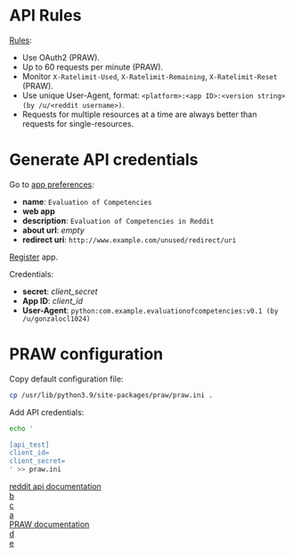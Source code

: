 
# API Rules

[Rules](https://github.com/reddit-archive/reddit/wiki/API):

* Use OAuth2 (PRAW).
* Up to 60 requests per minute (PRAW).
* Monitor `X-Ratelimit-Used`, `X-Ratelimit-Remaining`, `X-Ratelimit-Reset` (PRAW).
* Use unique User-Agent, format: `<platform>:<app ID>:<version string> (by /u/<reddit username>)`.
* Requests for multiple resources at a time are always better than requests for single-resources.

# Generate API credentials

Go to [app preferences](https://www.reddit.com/prefs/apps):

* **name**: `Evaluation of Competencies`
* **web app**
* **description**: `Evaluation of Competencies in Reddit`
* **about url**: _empty_
* **redirect uri**: `http://www.example.com/unused/redirect/uri`

[Register](https://docs.google.com/forms/d/e/1FAIpQLSezNdDNK1-P8mspSbmtC2r86Ee9ZRbC66u929cG2GX0T9UMyw/viewform) app.

Credentials:

* **secret**: _client_secret_
* **App ID**: _client_id_
* **User-Agent**: `python:com.example.evaluationofcompetencies:v0.1 (by /u/gonzalocl1024)`

# PRAW configuration

Copy default configuration file: 
```bash
cp /usr/lib/python3.9/site-packages/praw/praw.ini .
```

Add API credentials:
```bash
echo '

[api_test]
client_id=
client_secret=
' >> praw.ini
```

[reddit api documentation](https://www.reddit.com/wiki/api)  
[b](https://www.reddit.com/prefs/apps)  
[c](https://docs.google.com/forms/d/e/1FAIpQLSezNdDNK1-P8mspSbmtC2r86Ee9ZRbC66u929cG2GX0T9UMyw/viewform)  
[a](https://github.com/reddit-archive/reddit/wiki/OAuth2-Quick-Start-Example)  
[PRAW documentation](https://praw.readthedocs.io/en/stable/)  
[d](https://www.reddit.com/dev/api)  
[e](https://github.com/reddit-archive/reddit/wiki/JSON)  